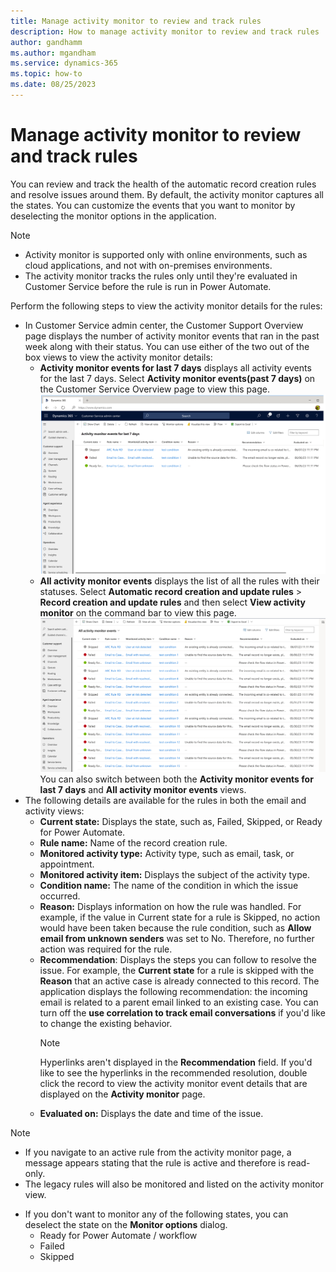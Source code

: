 ```yaml
---
title: Manage activity monitor to review and track rules
description: How to manage activity monitor to review and track rules
author: gandhamm
ms.author: mgandham
ms.service: dynamics-365
ms.topic: how-to 
ms.date: 08/25/2023
---
```



# Manage activity monitor to review and track rules

You can review and track the health of the automatic record creation rules and resolve issues around them. By default, the activity monitor captures all the states. You can customize the events that you want to monitor by deselecting the monitor options in the application.

> [!NOTE]
> - Activity monitor is supported only with online environments, such as cloud applications, and not with on-premises environments.
> - The activity monitor tracks the rules only until they're evaluated in Customer Service before the rule is run in Power Automate.

Perform the following steps to view the activity monitor details for the rules:

- In Customer Service admin center, the Customer Support Overview page displays the number of activity monitor events that ran in the past week along with their status. You can use either of the two out of the box views to view the activity monitor details:<br>
  - **Activity monitor events for last 7 days** displays all activity events for the last 7 days. Select **Activity monitor events(past 7 days)** on the Customer Service Overview page to view this page.
         ![Results of the email activity monitor.](media/email-activity-monitor.png "Results of the email activity monitor")
  - **All activity monitor events** displays the list of all the rules with their statuses. Select **Automatic record creation and update rules** > **Record creation and update rules**  and then select **View activity monitor** on the command bar to view this page.
        ![Results of the activity monitor.](media/activity-monitor-results.png "Results of the activity monitor")
  You can also switch between both the **Activity monitor events for last 7 days** and **All activity monitor events** views.
- The following details are available for the rules in both the email and activity views:
   - **Current state:** Displays the state, such as, Failed, Skipped, or Ready for Power Automate.
  - **Rule name:** Name of the record creation rule.
  - **Monitored activity type:** Activity type, such as email, task, or appointment.
  - **Monitored activity item:** Displays the subject of the activity type.
  - **Condition name:** The name of the condition in which the issue occurred.
  - **Reason:** Displays information on how the rule was handled. For example, if the value in Current state for a rule is Skipped, no action would have been taken because the rule condition, such as **Allow email from unknown senders** was set to No. Therefore, no further action was required for the rule.
  - **Recommendation**: Displays the steps you can follow to resolve the issue. For example, the **Current state** for a rule is skipped with the **Reason** that an active case is already connected to this record. The application displays the following recommendation: the incoming email is related to a parent email linked to an existing case. You can turn off the **use correlation to track email conversations** if you'd like to change the existing behavior.
    > [!NOTE]
    > Hyperlinks aren't displayed in the **Recommendation** field. If you'd like to see the hyperlinks in the recommended resolution, double click the record to view the activity monitor event details that are displayed on the **Activity monitor** page.
  - **Evaluated on:** Displays the date and time of the issue.
  
> [!NOTE]
>
> - If you navigate to an active rule from the activity monitor page, a message appears stating that the rule is active and therefore is read-only.
> - The legacy rules will also be monitored and listed on the activity monitor view.
- If you don't want to monitor any of the following states, you can deselect the state on the **Monitor options** dialog.
   - Ready for Power Automate / workflow
   - Failed
   - Skipped
